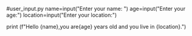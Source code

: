 #user_input.py
name=input("Enter your name: ")
age=input("Enter your age:")
location=input("Enter your location:")

print (f"Hello {name},you are{age} years old and you live in {location}.")
